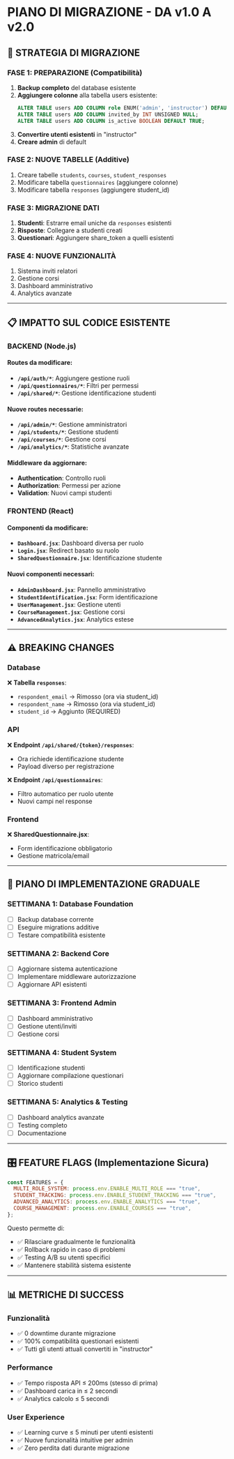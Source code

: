 # PIANO DI MIGRAZIONE - DA v1.0 A v2.0

## 🎯 STRATEGIA DI MIGRAZIONE

### FASE 1: PREPARAZIONE (Compatibilità)

1. **Backup completo** del database esistente
2. **Aggiungere colonne** alla tabella users esistente:
   ```sql
   ALTER TABLE users ADD COLUMN role ENUM('admin', 'instructor') DEFAULT 'instructor';
   ALTER TABLE users ADD COLUMN invited_by INT UNSIGNED NULL;
   ALTER TABLE users ADD COLUMN is_active BOOLEAN DEFAULT TRUE;
   ```
3. **Convertire utenti esistenti** in "instructor"
4. **Creare admin** di default

### FASE 2: NUOVE TABELLE (Additive)

1. Creare tabelle `students`, `courses`, `student_responses`
2. Modificare tabella `questionnaires` (aggiungere colonne)
3. Modificare tabella `responses` (aggiungere student_id)

### FASE 3: MIGRAZIONE DATI

1. **Studenti**: Estrarre email uniche da `responses` esistenti
2. **Risposte**: Collegare a studenti creati
3. **Questionari**: Aggiungere share_token a quelli esistenti

### FASE 4: NUOVE FUNZIONALITÀ

1. Sistema inviti relatori
2. Gestione corsi
3. Dashboard amministrativo
4. Analytics avanzate

---

## 📋 IMPATTO SUL CODICE ESISTENTE

### BACKEND (Node.js)

#### Routes da modificare:

- **`/api/auth/*`**: Aggiungere gestione ruoli
- **`/api/questionnaires/*`**: Filtri per permessi
- **`/api/shared/*`**: Gestione identificazione studenti

#### Nuove routes necessarie:

- **`/api/admin/*`**: Gestione amministratori
- **`/api/students/*`**: Gestione studenti
- **`/api/courses/*`**: Gestione corsi
- **`/api/analytics/*`**: Statistiche avanzate

#### Middleware da aggiornare:

- **Authentication**: Controllo ruoli
- **Authorization**: Permessi per azione
- **Validation**: Nuovi campi studenti

### FRONTEND (React)

#### Componenti da modificare:

- **`Dashboard.jsx`**: Dashboard diversa per ruolo
- **`Login.jsx`**: Redirect basato su ruolo
- **`SharedQuestionnaire.jsx`**: Identificazione studente

#### Nuovi componenti necessari:

- **`AdminDashboard.jsx`**: Pannello amministrativo
- **`StudentIdentification.jsx`**: Form identificazione
- **`UserManagement.jsx`**: Gestione utenti
- **`CourseManagement.jsx`**: Gestione corsi
- **`AdvancedAnalytics.jsx`**: Analytics estese

---

## ⚠️ BREAKING CHANGES

### Database

❌ **Tabella `responses`**:

- `respondent_email` → Rimosso (ora via student_id)
- `respondent_name` → Rimosso (ora via student_id)
- `student_id` → Aggiunto (REQUIRED)

### API

❌ **Endpoint `/api/shared/{token}/responses`**:

- Ora richiede identificazione studente
- Payload diverso per registrazione

❌ **Endpoint `/api/questionnaires`**:

- Filtro automatico per ruolo utente
- Nuovi campi nel response

### Frontend

❌ **SharedQuestionnaire.jsx**:

- Form identificazione obbligatorio
- Gestione matricola/email

---

## 🔄 PIANO DI IMPLEMENTAZIONE GRADUALE

### SETTIMANA 1: Database Foundation

- [ ] Backup database corrente
- [ ] Eseguire migrations additive
- [ ] Testare compatibilità esistente

### SETTIMANA 2: Backend Core

- [ ] Aggiornare sistema autenticazione
- [ ] Implementare middleware autorizzazione
- [ ] Aggiornare API esistenti

### SETTIMANA 3: Frontend Admin

- [ ] Dashboard amministrativo
- [ ] Gestione utenti/inviti
- [ ] Gestione corsi

### SETTIMANA 4: Student System

- [ ] Identificazione studenti
- [ ] Aggiornare compilazione questionari
- [ ] Storico studenti

### SETTIMANA 5: Analytics & Testing

- [ ] Dashboard analytics avanzate
- [ ] Testing completo
- [ ] Documentazione

---

## 🎛️ FEATURE FLAGS (Implementazione Sicura)

```javascript
const FEATURES = {
  MULTI_ROLE_SYSTEM: process.env.ENABLE_MULTI_ROLE === "true",
  STUDENT_TRACKING: process.env.ENABLE_STUDENT_TRACKING === "true",
  ADVANCED_ANALYTICS: process.env.ENABLE_ANALYTICS === "true",
  COURSE_MANAGEMENT: process.env.ENABLE_COURSES === "true",
};
```

Questo permette di:

- ✅ Rilasciare gradualmente le funzionalità
- ✅ Rollback rapido in caso di problemi
- ✅ Testing A/B su utenti specifici
- ✅ Mantenere stabilità sistema esistente

---

## 📊 METRICHE DI SUCCESS

### Funzionalità

- ✅ 0 downtime durante migrazione
- ✅ 100% compatibilità questionari esistenti
- ✅ Tutti gli utenti attuali convertiti in "instructor"

### Performance

- ✅ Tempo risposta API ≤ 200ms (stesso di prima)
- ✅ Dashboard carica in ≤ 2 secondi
- ✅ Analytics calcolo ≤ 5 secondi

### User Experience

- ✅ Learning curve ≤ 5 minuti per utenti esistenti
- ✅ Nuove funzionalità intuitive per admin
- ✅ Zero perdita dati durante migrazione
